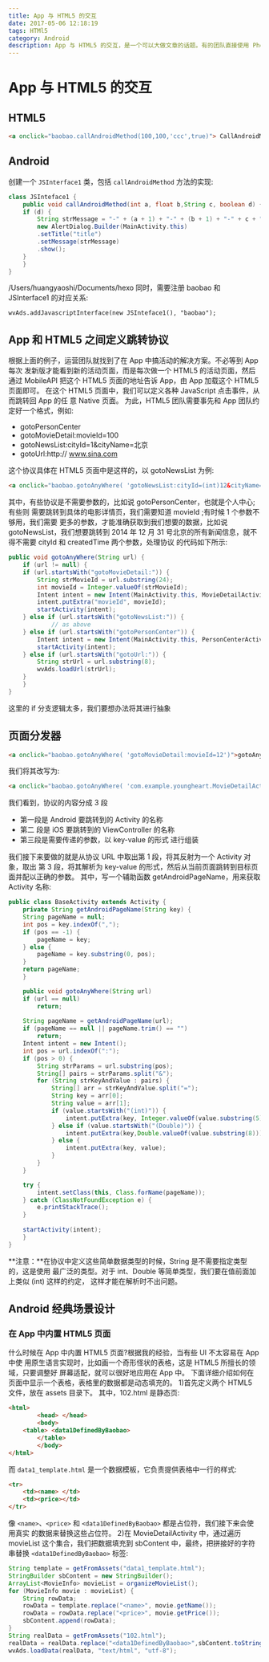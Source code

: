 ```yaml
---
title: App 与 HTML5 的交互
date: 2017-05-06 12:18:19
tags: HTMl5
category: Android
description: App 与 HTML5 的交互，是一个可以大做文章的话题。有的团队直接使用 PhoneGap 来 实现交互的功能，而我则认为 PhoneGap 太重了。我们完全可以把这些交互操作在底层封装好，然后给开发人员使用。
---
```



# App 与 HTML5 的交互

## HTML5

```html
<a onclick="baobao.callAndroidMethod(100,100,'ccc',true)"> CallAndroidMethod</a>
```

## Android

创建一个 `JSInterface1` 类，包括 `callAndroidMethod` 方法的实现:

```java
class JSInteface1 {
    public void callAndroidMethod(int a, float b,String c, boolean d) {
	if (d) {
	    String strMessage = "-" + (a + 1) + "-" + (b + 1) + "-" + c + "-" + d;
	    new AlertDialog.Builder(MainActivity.this)
		.setTitle("title")
		.setMessage(strMessage)
		.show();
	} 
    }
}
```
/Users/huangyaoshi/Documents/hexo
同时，需要注册 baobao 和 JSInterface1 的对应关系:

```
wvAds.addJavascriptInterface(new JSInteface1(), "baobao");
```

## App 和 HTML5 之间定义跳转协议

根据上面的例子，运营团队就找到了在 App 中搞活动的解决方案。不必等到 App 每次 发新版才能看到新的活动页面，而是每次做一个 HTML5 的活动页面，然后通过 MobileAPI 把这个 HTML5 页面的地址告诉 App，由 App 加载这个 HTML5 页面即可。
在这个 HTML5 页面中，我们可以定义各种 JavaScript 点击事件，从而跳转回 App 的任 意 Native 页面。
为此，HTML5 团队需要事先和 App 团队约定好一个格式，例如:

- gotoPersonCenter 
- gotoMovieDetail:movieId=100
- gotoNewsList:cityId=1&cityName=北京
- gotoUrl:http:// www.sina.com

这个协议具体在 HTML5 页面中是这样的，以 gotoNewsList 为例:

```html
<a onclick="baobao.gotoAnyWhere( 'gotoNewsList:cityId=(int)12&cityName= 北京 ')">gotoAnyWhere</a>
```

其中，有些协议是不需要参数的，比如说 gotoPersonCenter，也就是个人中心;有些则 需要跳转到具体的电影详情页，我们需要知道 movieId ;有时候 1 个参数不够用，我们需要 更多的参数，才能准确获取到我们想要的数据，比如说 gotoNewsList，我们想要跳转到 2014 年 12 月 31 号北京的所有新闻信息，就不得不需要 cityId 和 createdTime 两个参数，处理协议 的代码如下所示:

```java
public void gotoAnyWhere(String url) {
    if (url != null) {
	if (url.startsWith("gotoMovieDetail:")) {
	    String strMovieId = url.substring(24);
	    int movieId = Integer.valueOf(strMovieId);
	    Intent intent = new Intent(MainActivity.this, MovieDetailActivity.class);
	    intent.putExtra("movieId", movieId);
	    startActivity(intent);
	} else if (url.startsWith("gotoNewsList:")) { 
    	    // as above
	} else if (url.startsWith("gotoPersonCenter")) {
	    Intent intent = new Intent(MainActivity.this, PersonCenterActivity.class);
	    startActivity(intent);
	} else if (url.startsWith("gotoUrl:")) {
	    String strUrl = url.substring(8);
	    wvAds.loadUrl(strUrl);
	}
    }
}
```
这里的 if 分支逻辑太多，我们要想办法将其进行抽象

## 页面分发器

```html
<a onclick="baobao.gotoAnyWhere( 'gotoMovieDetail:movieId=12')">gotoAnyWhere</a>
```

我们将其改写为:

```html
<a onclick="baobao.gotoAnyWhere( 'com.example.youngheart.MovieDetailActivity, iOS.MovieDetailViewController:movieId=(int)123')">gotoAnyWhere</a>
```

我们看到，协议的内容分成 3 段

- 第一段是 Android 要跳转到的 Activity 的名称
- 第二 段是 iOS 要跳转到的 ViewController 的名称
- 第三段是需要传递的参数，以 key-value 的形式 进行组装

我们接下来要做的就是从协议 URL 中取出第 1 段，将其反射为一个 Activity 对象，取出 第 3 段，将其解析为 key-value 的形式，然后从当前页面跳转到目标页面并配以正确的参数。 其中，写一个辅助函数 getAndroidPageName，用来获取 Activity 名称:

```java
public class BaseActivity extends Activity {
    private String getAndroidPageName(String key) {
	String pageName = null;
	int pos = key.indexOf(",");
	if (pos == -1) {
   	    pageName = key;
	} else {
	    pageName = key.substring(0, pos);
	}
	return pageName;
    }

    public void gotoAnyWhere(String url) 
	if (url == null)
	    return;		
			
	String pageName = getAndroidPageName(url);
	if (pageName == null || pageName.trim() == "")
  	    return;
	Intent intent = new Intent();
	int pos = url.indexOf(":");
	if (pos > 0) {
	    String strParams = url.substring(pos);
	    String[] pairs = strParams.split("&");
	    for (String strKeyAndValue : pairs) {
	    	String[] arr = strKeyAndValue.split("=");
	    	String key = arr[0];
	    	String value = arr[1];
	    	if (value.startsWith("(int)")) {
	    		intent.putExtra(key, Integer.valueOf(value.substring(5)));
	    	} else if (value.startsWith("(Double)")) {
	    		intent.putExtra(key,Double.valueOf(value.substring(8)));
	    	} else {
	    		intent.putExtra(key, value);
	    	}
	    }
	}

	try {
	    intent.setClass(this, Class.forName(pageName));
	} catch (ClassNotFoundException e) {
	    e.printStackTrace();
	}
	
	startActivity(intent);
    }
}
```

**注意：**在协议中定义这些简单数据类型的时候，String 是不需要指定类型的，这是使用 最广泛的类型。对于 int、Double 等简单类型，我们要在值前面加上类似 (int) 这样的约定， 这样才能在解析时不出问题。

## Android 经典场景设计 

### 在 App 中内置 HTML5 页面
什么时候在 App 中内置 HTML5 页面?根据我的经验，当有些 UI 不太容易在 App 中使 用原生语言实现时，比如画一个奇形怪状的表格，这是 HTML5 所擅长的领域，只要调整好 屏幕适配，就可以很好地应用在 App 中。
下面详细介绍如何在页面中显示一个表格，表格里的数据都是动态填充的。 1)首先定义两个 HTML5 文件，放在 assets 目录下。
其中，102.html 是静态页:

```html
<html>
        <head> </head>
        <body>
	<table> <data1DefinedByBaobao>
        </table>
        </body>
</html>
```

而 `data1_template.html` 是一个数据模板，它负责提供表格中一行的样式:

```html
<tr>
	<td><name> </td>
	<td><price></td> 
</tr>
```

像 `<name>`、`<price>` 和 `<data1DefinedByBaobao>` 都是占位符，我们接下来会使用真实 的数据来替换这些占位符。
2)在 MovieDetailActivity 中，通过遍历 movieList 这个集合，我们把数据填充到 sbContent 中，最终，把拼接好的字符串替换 `<data1DefinedByBaobao>` 标签:

```java
String template = getFromAssets("data1_template.html");
StringBuilder sbContent = new StringBuilder();
ArrayList<MovieInfo> movieList = organizeMovieList();
for (MovieInfo movie : movieList) {
	String rowData;
	rowData = template.replace("<name>", movie.getName());
	rowData = rowData.replace("<price>", movie.getPrice());
	sbContent.append(rowData);
}
String realData = getFromAssets("102.html");
realData = realData.replace("<data1DefinedByBaobao>",sbContent.toString());
wvAds.loadData(realData, "text/html", "utf-8");
```
 



